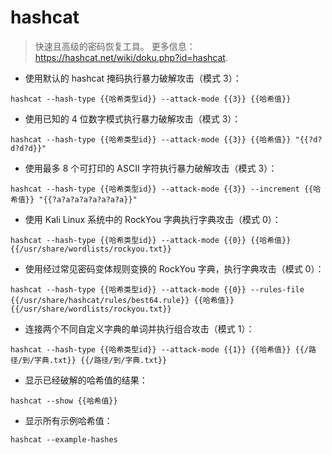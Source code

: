 # hashcat

> 快速且高级的密码恢复工具。
> 更多信息：<https://hashcat.net/wiki/doku.php?id=hashcat>.

- 使用默认的 hashcat 掩码执行暴力破解攻击（模式 3）：

`hashcat --hash-type {{哈希类型id}} --attack-mode {{3}} {{哈希值}}`

- 使用已知的 4 位数字模式执行暴力破解攻击（模式 3）：

`hashcat --hash-type {{哈希类型id}} --attack-mode {{3}} {{哈希值}} "{{?d?d?d?d}}"`

- 使用最多 8 个可打印的 ASCII 字符执行暴力破解攻击（模式 3）：

`hashcat --hash-type {{哈希类型id}} --attack-mode {{3}} --increment {{哈希值}} "{{?a?a?a?a?a?a?a?a}}"`

- 使用 Kali Linux 系统中的 RockYou 字典执行字典攻击（模式 0）：

`hashcat --hash-type {{哈希类型id}} --attack-mode {{0}} {{哈希值}} {{/usr/share/wordlists/rockyou.txt}}`

- 使用经过常见密码变体规则变换的 RockYou 字典，执行字典攻击（模式 0）：

`hashcat --hash-type {{哈希类型id}} --attack-mode {{0}} --rules-file {{/usr/share/hashcat/rules/best64.rule}} {{哈希值}} {{/usr/share/wordlists/rockyou.txt}}`

- 连接两个不同自定义字典的单词并执行组合攻击（模式 1）：

`hashcat --hash-type {{哈希类型id}} --attack-mode {{1}} {{哈希值}} {{/路径/到/字典.txt}} {{/路径/到/字典.txt}}`

- 显示已经破解的哈希值的结果：

`hashcat --show {{哈希值}}`

- 显示所有示例哈希值：

`hashcat --example-hashes`
